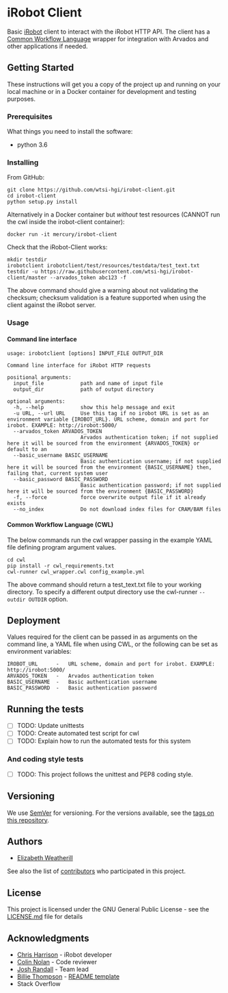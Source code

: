 # iRobot Client

Basic [iRobot](https://github.com/wtsi-hgi/irobot) client to interact with the iRobot HTTP API.  The client has a [Common Workflow Language](http://www.commonwl.org/v1.0/) wrapper for integration with Arvados and other applications if needed.

## Getting Started

These instructions will get you a copy of the project up and running on your local machine or in a Docker container for development and testing purposes.

### Prerequisites

What things you need to install the software: 
- python 3.6 


### Installing

From GitHub:
```
git clone https://github.com/wtsi-hgi/irobot-client.git
cd irobot-client
python setup.py install
```

Alternatively in a Docker container but *without* test resources (CANNOT run the cwl inside the irobot-client container):
```
docker run -it mercury/irobot-client
```

Check that the iRobot-Client works:
```
mkdir testdir
irobotclient irobotclient/test/resources/testdata/test_text.txt testdir -u https://raw.githubusercontent.com/wtsi-hgi/irobot-client/master --arvados_token abc123 -f
```
The above command should give a warning about not validating the checksum; checksum validation is a feature supported when using the client against the iRobot server.

### Usage
#### Command line interface
```
usage: irobotclient [options] INPUT_FILE OUTPUT_DIR

Command line interface for iRobot HTTP requests

positional arguments:
  input_file            path and name of input file
  output_dir            path of output directory

optional arguments:
  -h, --help            show this help message and exit
  -u URL, --url URL     Use this tag if no irobot URL is set as an environment variable {IROBOT_URL}. URL scheme, domain and port for irobot. EXAMPLE: http://irobot:5000/
  --arvados_token ARVADOS_TOKEN
                        Arvados authentication token; if not supplied here it will be sourced from the environment {ARVADOS_TOKEN} or default to an
  --basic_username BASIC_USERNAME
                        Basic authentication username; if not supplied here it will be sourced from the environment {BASIC_USERNAME} then, failing that, current system user
  --basic_password BASIC_PASSWORD
                        Basic authentication password; if not supplied here it will be sourced from the environment {BASIC_PASSWORD}
  -f, --force           force overwrite output file if it already exists
  --no_index            Do not download index files for CRAM/BAM files

```

#### Common Workflow Language (CWL)
The below commands run the cwl wrapper passing in the example YAML file defining program argument values.
```
cd cwl
pip install -r cwl_requirements.txt
cwl-runner cwl_wrapper.cwl config_example.yml
```
The above command should return a test_text.txt file to your working directory.  To specify a different output directory use the cwl-runner `--outdir OUTDIR` option.

## Deployment

Values required for the client can be passed in as arguments on the command line, a YAML file when using CWL, or the following can be set as environment variables:
```
IROBOT_URL      -   URL scheme, domain and port for irobot. EXAMPLE: http://irobot:5000/
ARVADOS_TOKEN   -   Arvados authentication token
BASIC_USERNAME  -   Basic authentication username
BASIC_PASSWORD  -   Basic authentication password
```

## Running the tests
- [ ] TODO: Update unittests
- [ ] TODO: Create automated test script for cwl
- [ ] TODO: Explain how to run the automated tests for this system

### And coding style tests

- [ ] TODO: This project follows the unittest and PEP8 coding style.


## Versioning

We use [SemVer](http://semver.org/) for versioning. For the versions available, see the [tags on this repository](https://github.com/wtsi-hgi/irobot-client/releases). 

## Authors

* [Elizabeth Weatherill](https://github.com/EWeatherill)

See also the list of [contributors](https://github.com/wtsi-hgi/irobot-client/graphs/contributors) who participated in this project.

## License

This project is licensed under the GNU General Public License - see the [LICENSE.md](LICENSE.md) file for details

## Acknowledgments

* [Chris Harrison](https://github.com/Xophmeister) - iRobot developer
* [Colin Nolan](https://github.com/colin-nolan) - Code reviewer
* [Josh Randall](https://github.com/jrandall) - Team lead
* [Billie Thompson](https://github.com/PurpleBooth) - [README template](https://gist.github.com/PurpleBooth/109311bb0361f32d87a2)
* Stack Overflow


